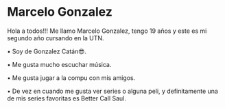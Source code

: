 # Marcelo Gonzalez
Hola a todos!!! Me llamo Marcelo Gonzalez, tengo 19 años y este es mi segundo año cursando en la UTN.

• Soy de Gonzalez Catán😎.

• Me gusta mucho escuchar música.

• Me gusta jugar a la compu con mis amigos.

• De vez en cuando me gusta ver series o alguna peli, y definitamente una de mis series favoritas es Better Call Saul.
